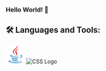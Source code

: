 ### Hello World! 👋

<!--
**indaparna/indaparna** is a ✨ _special_ ✨ repository because its `README.md` (this file) appears on your GitHub profile.

Here are some ideas to get you started:

- 🔭 I’m currently working on ...
- 🌱 I’m currently learning ...
- 👯 I’m looking to collaborate on ...
- 🤔 I’m looking for help with ...
- 💬 Ask me about ...
- 📫 How to reach me: ...
- 😄 Pronouns: ...
- ⚡ Fun fact: ...
-->
## 🛠 Languages and Tools:

<img src="https://github.com/devicons/devicon/blob/master/icons/java/java-original.svg" alt="JavaScript Logo" width="50" height="50"/> <img src="https://worldvectorlogo.com/logo/java" alt="CSS Logo" width="50" height="50"/>

